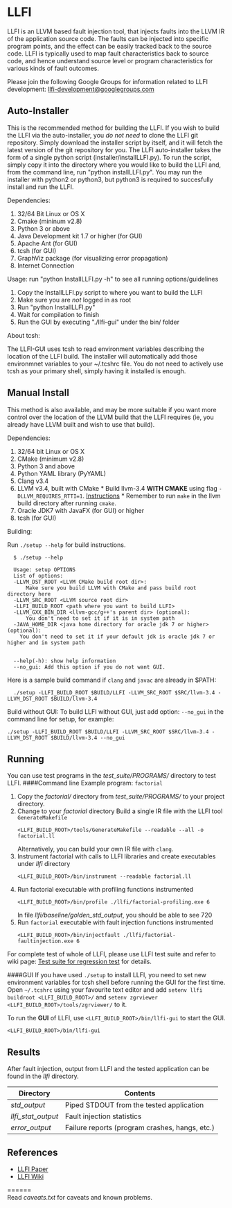 LLFI
====

LLFI is an LLVM based fault injection tool, that injects faults into the LLVM IR of the application source code.  The faults can be injected into specific program points, and the effect can be easily tracked back to the source code.  LLFI is typically used to map fault characteristics back to source code, and hence understand source level or program characteristics for various kinds of fault outcomes.    

Please join the following Google Groups for information related to LLFI development: llfi-development@googlegroups.com

Auto-Installer
--------------
This is the recommended method for building the LLFI. If you wish to build the LLFI via the auto-installer, you *do not need* to clone the LLFI git repository. Simply download the installer script by itself, and it will fetch the latest version of the git repository for you. The LLFI auto-installer takes the form of a single python script (installer/installLLFI.py). To run the script, simply copy it into the directory where you would like to build the LLFI and, from the command line, run "python installLLFI.py". You may run the installer with python2 or python3, but python3 is required to succesfully install and run the LLFI.
  
Dependencies:
  1. 32/64 Bit Linux or OS X
  2. Cmake (mininum v2.8)
  3. Python 3 or above
  4. Java Development kit 1.7 or higher (for GUI)
  5. Apache Ant (for GUI)
  6. tcsh (for GUI)
  7. GraphViz package (for visualizing error propagation)
  8. Internet Connection

Usage:
run "python InstallLLFI.py -h" to see all running options/guidelines
  1. Copy the InstallLLFI.py script to where you want to build the LLFI
  2. Make sure you are _not_ logged in as root
  2. Run "python InstallLLFI.py"
  3. Wait for compilation to finish
  4. Run the GUI by executing "./llfi-gui" under the bin/ folder

About tcsh:

The LLFI-GUI uses tcsh to read environment variables describing the location of the LLFI build. The installer will automatically add those environmnet variables to your ~/.tcshrc file. You do not need to actively use tcsh as your primary shell, simply having it installed is enough.

Manual Install
---------------
This method is also available, and may be more suitable if you want more control over the location of the LLVM build that the LLFI requires (ie, you already have LLVM built and wish to use that build).

Dependencies:
  
  1. 32/64 bit Linux or OS X
  2. CMake (minimum v2.8)
  3. Python 3 and above
  4. Python YAML library (PyYAML)
  5. Clang v3.4
  6. LLVM v3.4, built with CMake
    * Build llvm-3.4 **WITH CMAKE** using flag `-DLLVM_REQUIRES_RTTI=1`. [Instructions](http://llvm.org/docs/CMake.html)
    * Remember to run `make` in the llvm build directory after running `cmake`.
  7. Oracle JDK7 with JavaFX (for GUI) or higher
  8. tcsh (for GUI)

Building:
  
  Run `./setup --help` for build instructions.
```
  $ ./setup --help

  Usage: setup OPTIONS
  List of options:
  -LLVM_DST_ROOT <LLVM CMake build root dir>:
      Make sure you build LLVM with CMake and pass build root directory here
  -LLVM_SRC_ROOT <LLVM source root dir>
  -LLFI_BUILD_ROOT <path where you want to build LLFI>
  -LLVM_GXX_BIN_DIR <llvm-gcc/g++'s parent dir> (optional):
      You don't need to set it if it is in system path
  -JAVA_HOME_DIR <java home directory for oracle jdk 7 or higher> (optional):
    You don't need to set it if your default jdk is oracle jdk 7 or higher and in system path


  --help(-h): show help information
  --no_gui: Add this option if you do not want GUI.
```

  Here is a sample build command if `clang` and `javac` are already in $PATH:
```
  ./setup -LLFI_BUILD_ROOT $BUILD/LLFI -LLVM_SRC_ROOT $SRC/llvm-3.4 -LLVM_DST_ROOT $BUILD/llvm-3.4
```

Build without GUI:
To build LLFI without GUI, just add option: `--no_gui` in the command line for setup, for example:
```
./setup -LLFI_BUILD_ROOT $BUILD/LLFI -LLVM_SRC_ROOT $SRC/llvm-3.4 -LLVM_DST_ROOT $BUILD/llvm-3.4 --no_gui
```


Running
-------
You can use test programs in the *test_suite/PROGRAMS/* directory to test LLFI.
####Command line
Example program: `factorial`
  1. Copy the *factorial/* directory from *test_suite/PROGRAMS/* to your project directory. 
  2. Change to your *factorial* directory Build a single IR file with the LLFI tool `GenerateMakefile`
      ```
      <LLFI_BUILD_ROOT>/tools/GenerateMakefile --readable --all -o factorial.ll
      ```
     Alternatively, you can build your own IR file with `clang`.
  3. Instrument factorial with calls to LLFI libraries and create executables under *llfi* directory
      ```
      <LLFI_BUILD_ROOT>/bin/instrument --readable factorial.ll
      ```
  4. Run factorial executable with profiling functions instrumented
      ```
      <LLFI_BUILD_ROOT>/bin/profile ./llfi/factorial-profiling.exe 6
      ```
     In file *llfi/baseline/golden_std_output*, you should be able to see 720
  5. Run `factorial` executable with fault injection functions instrumented
      ```
      <LLFI_BUILD_ROOT>/bin/injectfault ./llfi/factorial-faultinjection.exe 6
      ```

  For complete test of whole of LLFI, please use LLFI test suite and refer to wiki page: [Test suite for regression test](https://github.com/DependableSystemsLab/LLFI/wiki/Test-Suite-for-Regression-Test) for details.

####GUI
If you have used `./setup` to install LLFI, you need to set new environment variables for tcsh shell before running the GUI for the first time. Open `~/.tcshrc` using your favourite text editor and add `setenv llfi buildroot <LLFI_BUILD_ROOT>/` and `setenv zgrviewer <LLFI_BUILD_ROOT>/tools/zgrviewer/` to it.

To run the **GUI** of LLFI, use `<LLFI_BUILD_ROOT>/bin/llfi-gui` to start the GUI.
```
<LLFI_BUILD_ROOT>/bin/llfi-gui
```

Results
-------
After fault injection, output from LLFI and the tested application can be found
in the *llfi* directory.

|     Directory      |                 Contents                       |
| ------------------ | ---------------------------------------------- |
| *std_output*       | Piped STDOUT from the tested application       |
| *llfi_stat_output* | Fault injection statistics                     |
| *error_output*     | Failure reports (program crashes, hangs, etc.) |



References
----------
* [LLFI Paper](http://blogs.ubc.ca/karthik/2013/02/15/llfi-an-intermediate-code-level-fault-injector-for-soft-computing-applications/)
* [LLFI Wiki](https://github.com/DependableSystemsLab/LLFI/wiki)

======		
Read *caveats.txt* for caveats and known problems.
